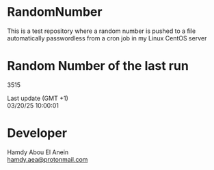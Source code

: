 # RandomNumber    
This is a test repository where a random number is pushed to a file automatically passwordless from a cron job in my Linux CentOS server    
# Random Number of the last run   
3515
      
Last update (GMT +1)    
03/20/25 10:00:01
# Developer    
Hamdy Abou El Anein   
hamdy.aea@protonmail.com
